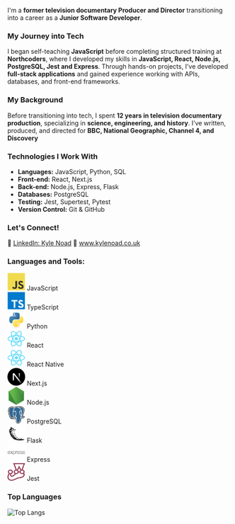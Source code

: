 I'm a **former television documentary Producer and Director** transitioning into a career as a **Junior Software Developer**.

###  My Journey into Tech  
I began self-teaching **JavaScript** before completing structured training at **Northcoders**, where I developed my skills in **JavaScript, React, Node.js, PostgreSQL, Jest and Express**. Through hands-on projects, I've developed **full-stack applications** and gained experience working with APIs, databases, and front-end frameworks.  

###  My Background  
Before transitioning into tech, I spent **12 years in television documentary production**, specializing in **science, engineering, and history**. I’ve written, produced, and directed for **BBC, National Geographic, Channel 4, and Discovery**

###  Technologies I Work With  
- **Languages:** JavaScript, Python, SQL  
- **Front-end:** React, Next.js
- **Back-end:** Node.js, Express, Flask
- **Databases:** PostgreSQL  
- **Testing:** Jest, Supertest, Pytest  
- **Version Control:** Git & GitHub  

###  Let's Connect!  
🔗 [LinkedIn: Kyle Noad](https://www.linkedin.com/in/kyle-noad-09771282/)
🔗 www.kylenoad.co.uk


### Languages and Tools:

<img src="https://raw.githubusercontent.com/devicons/devicon/master/icons/javascript/javascript-original.svg" alt="JavaScript" width="40" height="40"/> JavaScript <br/>
<img src="https://raw.githubusercontent.com/devicons/devicon/master/icons/typescript/typescript-original.svg" alt="TypeScript" width="40" height="40"/> TypeScript <br/>
<img src="https://raw.githubusercontent.com/devicons/devicon/master/icons/python/python-original.svg" alt="Python" width="40" height="40"/> Python <br/>
<img src="https://raw.githubusercontent.com/devicons/devicon/master/icons/react/react-original.svg" alt="React" width="40" height="40"/> React <br/>
<img src="https://raw.githubusercontent.com/devicons/devicon/master/icons/react/react-original.svg" alt="React Native" width="40" height="40"/> React Native <br/>
<img src="https://raw.githubusercontent.com/devicons/devicon/master/icons/nextjs/nextjs-original.svg" alt="Next.js" width="40" height="40"/> Next.js <br/>
<img src="https://raw.githubusercontent.com/devicons/devicon/master/icons/nodejs/nodejs-original.svg" alt="Node.js" width="40" height="40"/> Node.js <br/>
<img src="https://raw.githubusercontent.com/devicons/devicon/master/icons/postgresql/postgresql-original.svg" alt="PostgreSQL" width="40" height="40"/> PostgreSQL <br/>
<img src="https://raw.githubusercontent.com/devicons/devicon/master/icons/flask/flask-original.svg" alt="Flask" width="40" height="40"/> Flask <br/>
<img src="https://raw.githubusercontent.com/devicons/devicon/master/icons/express/express-original-wordmark.svg" alt="Express" width="40" height="40"/> Express <br/>
<img src="https://raw.githubusercontent.com/devicons/devicon/master/icons/jest/jest-plain.svg" alt="Jest" width="40" height="40"/> Jest

### Top Languages  

![Top Langs](https://github-readme-stats.vercel.app/api/top-langs/?username=kylenoad&layout=compact&theme=tokyonight)
